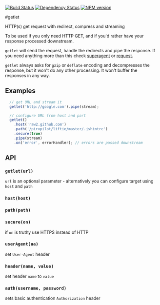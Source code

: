 [![Build Status](https://img.shields.io/travis/pirxpilot/getlet.svg)](http://travis-ci.org/pirxpilot/getlet)
[![Dependency Status](https://img.shields.io/gemnasium/pirxpilot/getlet.svg)](https://gemnasium.com/pirxpilot/getlet)
[![NPM version](https://img.shields.io/npm/v/getlet.svg)](http://badge.fury.io/js/getlet)

#getlet

HTTP(s) get request with redirect, compress and streaming

To be used if you only need HTTP GET, and if you'd rather have your response processed downstream.

`getlet` will send the request, handle the redirects and pipe the response.
If you need anything more than this check [superagent] or [request].

`getlet` always asks for `gzip` or `deflate` encoding and decompresses the response,
but it won't do any other processing. It won't buffer the responses in any way.

## Examples

```javascript
  // get URL and stream it
  getlet('http://google.com').pipe(stream);

  // configure URL from host and part
  getlet()
    .host('raw2.github.com')
    .path('/pirxpilot/liftie/master/.jshintrc')
    .secure(true)
    .pipe(stream)
    .on('error', errorHandler); // errors are passed downstream
```

## API


### `getlet(url)`

`url` is an optional parameter - alternatively you can configure target using `host` and `path`

### `host(host)`

### `path(path)`

### `secure(on)`

if `on` is truthy use HTTPS instead of HTTP

### `userAgent(ua)`

set `User-Agent` header

### `header(name, value)`

set header `name` to `value`

### `auth(username, password)`

sets basic authentication `Authorization` header

[request]: https://github.com/mikeal/request
[superagent]: http://visionmedia.github.io/superagent/